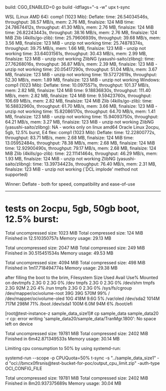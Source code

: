 build:
CGO_ENABLED=0 go build -ldflags="-s -w"
upx t-sync


WSL (Linux AMD 64):
    comp1 (1023 Mib):
        Deflate: 
            time: 26.54034546s, throughput: 38.57 MB/s, mem: 2.76 MB, finalsize: 124 MiB
            time: 24.78674412s, throughput: 41.30 MB/s, mem: 2.76 MB, finalsize: 124 MiB
            time: 26.82243443s, throughput: 38.16 MB/s, mem: 2.76 MB, finalsize: 124 MiB
        Zlib (4kills/go-zlib): 
            time: 25.79606939s, throughput: 39.68 MB/s, mem: 3.56 MB, finalsize: 123 MiB - unzip not working
            time: 25.74878374s, throughput: 39.75 MB/s, mem: 1.66 MB, finalsize: 123 MiB - unzip not working
            time: 33.64031561s, throughput: 30.43 MB/s, mem: 2.99 MB, finalsize: 123 MiB - unzip not working
        ZlibNG (yasushi-saito/zlibng): 
            time: 27.76268016s, throughput: 36.87 MB/s, mem: 2.39 MB, finalsize: 123 MiB - unzip not working
            time: 20.05417290s, throughput: 51.04 MB/s, mem: 3.67 MB, finalsize: 123 MiB - unzip not working
            time: 19.57272619s, throughput: 52.30 MB/s, mem: 1.89 MB, finalsize: 123 MiB - unzip not working
Windows:
    comp1 (1023 Mib):
        Deflate: 
            time: 10.0975571s, throughput: 101.37 MB/s, mem: 2.82 MB, finalsize: 124 MiB
            time: 9.18836830s, throughput: 111.40 MB/s, mem: 2.82 MB, finalsize: 124 MiB
            time: 9.59423760s, throughput: 106.69 MB/s, mem: 2.82 MB, finalsize: 124 MiB
        Zlib (4kills/go-zlib): 
            time: 16.58832960s, throughput: 61.70 MB/s, mem: 3.66 MB, finalsize: 123 MiB - unzip not working
            time: 15.82086170s, throughput: 64.70 MB/s, mem: 1.41 MB, finalsize: 123 MiB - unzip not working
            time: 15.94093750s, throughput: 64.21 MB/s, mem: 3.27 MB, finalsize: 123 MiB - unzip not working
        ZlibNG (yasushi-saito/zlibng): 
            NA - works only on linux amd64
Oracle Linux 2ocpu, 5gb, 12.5% burst, E4 flex:
    comp1 (1023 Mib):
        Deflate: 
            time: 12.22800772s, throughput: 83.71 MB/s, mem: 2.68 MB, finalsize: 124 MiB
            time: 13.05952484s, throughput: 78.38 MB/s, mem: 2.68 MB, finalsize: 124 MiB
            time: 12.92900490s, throughput: 79.17 MB/s, mem: 2.68 MB, finalsize: 124 MiB
        Zlib (4kills/go-zlib): 
            time: 22.11141464s, throughput: 46.29 MB/s, mem: 1.93 MB, finalsize: 124 MiB - unzip not working
        ZlibNG (yasushi-saito/zlibng): 
            time: 13.39734423s, throughput: 76.40 MB/s, mem: 2.31 MB, finalsize: 123 MiB - unzip not working (`DCL implode' method not supported)

Winner: Deflate - both for speed, compatibility and ease-of-use


------------------------------------------------------

# tests on 2ocpu, 5gb, 50gb boot, 12.5% burst:

Total uncompressed size: 1023 MiB
Total compressed size: 124 MiB
Finished in 12.510350757s
Memory usage: 29.13 MB

Total uncompressed size: 2047 MiB
Total compressed size: 249 MiB
Finished in 30.515451534s
Memory usage: 49.53 MB

Total uncompressed size: 4094 MiB
Total compressed size: 498 MiB
Finished in 1m17.718494774s
Memory usage: 29.38 MB

after filling the boot to the brim,
Filesystem                  Size  Used Avail Use% Mounted on
devtmpfs                    2.3G     0  2.3G   0% /dev
tmpfs                       2.3G     0  2.3G   0% /dev/shm
tmpfs                       2.3G   92M  2.2G   4% /run
tmpfs                       2.3G     0  2.3G   0% /sys/fs/cgroup
/dev/mapper/ocivolume-root   39G   39G  570M  99% /
/dev/mapper/ocivolume-oled   10G  418M  9.6G   5% /var/oled
/dev/sda2                  1014M  717M  298M  71% /boot
/dev/sda1                   100M  6.0M   94M   6% /boot/efi

[root@test-instance-z sample_data_size1]# cp sample_data sample_data20 -r
cp: error writing 'sample_data20/sample_data/TranMgr.1800': No space left on device

Total uncompressed size: 19781 MiB
Total compressed size: 2402 MiB
Finished in 6m42.871349533s
Memory usage: 30.14 MB

Limiting cpu consumption to 50% by using systemd-run:

systemd-run --scope -p CPUQuota=50% t-sync -s "../sample_data_size1" -d "oci://bmcx0flrsnis@test-bucket-for-poc/output_cpu_limit.zip" -auth-type OCI_CONFIG_FILE

Total uncompressed size: 19781 MiB
Total compressed size: 2402 MiB
Finished in 8m20.937375689s
Memory usage: 30.04 MB